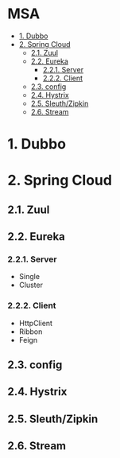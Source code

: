 <h1> MSA </h1>

<!-- TOC -->

- [1. Dubbo](#1-dubbo)
- [2. Spring Cloud](#2-spring-cloud)
  - [2.1. Zuul](#21-zuul)
  - [2.2. Eureka](#22-eureka)
    - [2.2.1. Server](#221-server)
    - [2.2.2. Client](#222-client)
  - [2.3. config](#23-config)
  - [2.4. Hystrix](#24-hystrix)
  - [2.5. Sleuth/Zipkin](#25-sleuthzipkin)
  - [2.6. Stream](#26-stream)

<!-- /TOC -->

# 1. Dubbo

# 2. Spring Cloud

## 2.1. Zuul

## 2.2. Eureka

### 2.2.1. Server
- Single
- Cluster

### 2.2.2. Client
- HttpClient
- Ribbon
- Feign

## 2.3. config

## 2.4. Hystrix

## 2.5. Sleuth/Zipkin

## 2.6. Stream
